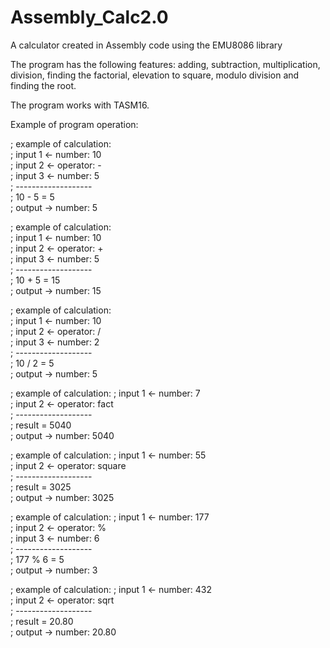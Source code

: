 # Assembly_Calc2.0
A calculator created in Assembly code using the EMU8086 library

The program has the following features: adding,
subtraction, multiplication, division, finding the factorial, elevation to
square, modulo division and finding the root.

The program works with TASM16.

Example of program operation:

; example of calculation:  
; input 1 <- number:   10 	
; input 2 <- operator: -      
; input 3 <- number:   5     
; -------------------   
;     10 - 5 = 5   
; output  -> number:   5  

; example of calculation:  
; input 1 <- number:   10  
; input 2 <- operator: +   
; input 3 <- number:   5   
; -------------------  
;     10 + 5 = 15  
; output  -> number:   15 

; example of calculation:   
; input 1 <- number:   10   
; input 2 <- operator: /     
; input 3 <- number:   2     
; -------------------   
;     10 / 2 = 5     
; output  -> number:   5    

; example of calculation: 
; input 1 <- number:   7   
; input 2 <- operator: fact  
; -------------------  
; result = 5040  
; output  -> number:   5040 

; example of calculation: 
; input 1 <- number:   55  
; input 2 <- operator: square  
; -------------------  
; result = 3025  
; output  -> number:   3025 

; example of calculation: 
; input 1 <- number:   177  
; input 2 <- operator: %   
; input 3 <- number:   6   
; -------------------  
;     177 % 6 = 5  
; output  -> number:   3  

; example of calculation: 
; input 1 <- number:   432   
; input 2 <- operator: sqrt  
; -------------------  
; result = 20.80   
; output  -> number:   20.80  


